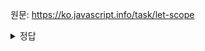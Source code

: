 원문: https://ko.javascript.info/task/let-scope

<details>
  <summary>정답</summary>

  에러가 발생한다.

  func함수의 환경 레코드 내에는 x 라는 변수가 존재하기는 한다. 따라서 x를 참조하기 위해 외부 렉시컬 환경으로 거슬러 올라가지 않는다.

  그러나 해당 x라는 변수는 아직 선언문을 만나지 못한 상태이기에 uninitiallized 상태이므로 접근 시 에러를 발생시킨다.
</details>
